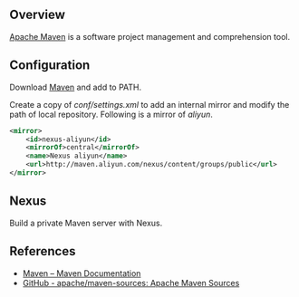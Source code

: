 ## Overview

[Apache Maven](https://maven.apache.org/) is a software project management and comprehension tool.

## Configuration

Download [Maven](http://maven.apache.org/download.cgi) and add to PATH.

Create a copy of _conf/settings.xml_ to add an internal mirror and modify the path of local repository. Following is a mirror of _aliyun_.

```xml
<mirror>
	<id>nexus-aliyun</id>
	<mirrorOf>central</mirrorOf>
	<name>Nexus aliyun</name>
	<url>http://maven.aliyun.com/nexus/content/groups/public</url>
</mirror>
```

## Nexus

Build a private Maven server with Nexus.

## References

-   [Maven – Maven Documentation](http://maven.apache.org/guides/)
-   [GitHub - apache/maven-sources: Apache Maven Sources](https://github.com/apache/maven-sources)
